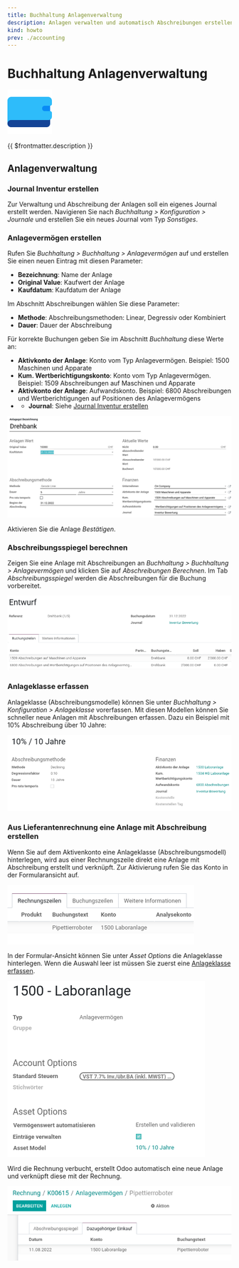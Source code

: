 ```yaml
---
title: Buchhaltung Anlagenverwaltung
description: Anlagen verwalten und automatisch Abschreibungen erstellen.
kind: howto
prev: ./accounting
---
```


# Buchhaltung Anlagenverwaltung

![icons_odoo_account_asset](attachments/icons_odoo_account_asset.png)

{{ $frontmatter.description }}

## Anlagenverwaltung

### Journal Inventur erstellen

Zur Verwaltung und Abschreibung der Anlagen soll ein eigenes Journal erstellt werden. Navigieren Sie nach _Buchhaltung > Konfiguration > Journale_ und erstellen Sie ein neues Journal vom Typ _Sonstiges_.

### Anlagevermögen erstellen

Rufen Sie _Buchhaltung > Buchhaltung > Anlagevermögen_ auf und erstellen Sie einen neuen Eintrag mit diesen Parameter:

- **Bezeichnung**: Name der Anlage
- **Original Value**: Kaufwert der Anlage
- **Kaufdatum**: Kaufdatum der Anlage

Im Abschnitt Abschreibungen wählen Sie diese Parameter:

- **Methode**: Abschreibungsmethoden: Linear, Degressiv oder Kombiniert
- **Dauer**: Dauer der Abschreibung

Für korrekte Buchungen geben Sie im Abschnitt _Buchhaltung_ diese Werte an:

- **Aktivkonto der Anlage**: Konto vom Typ Anlagevermögen. Beispiel: 1500 Maschinen und Apparate
- **Kum. Wertberichtigungskonto**: Konto vom Typ Anlagevermögen. Beispiel: 1509 Abschreibungen auf Maschinen und Apparate
- **Aktivkonto der Anlage**: Aufwandskonto. Beispiel: 6800 Abschreibungen und Wertberichtigungen auf Positionen des Anlagevermögens
- - **Journal**: Siehe [Journal Inventur erstellen](#Journal%20Inventur%20erstellen)

![](attachments/Buchhaltung%20Anlagenverwaltung%20Beispiel%20Drehbank.png)

Aktivieren Sie die Anlage _Bestätigen_.

### Abschreibungsspiegel berechnen

Zeigen Sie eine Anlage mit Abschreibungen an _Buchhaltung > Buchhaltung > Anlagevermögen_ und klicken Sie auf _Abschreibungen Berechnen_. Im Tab _Abschreibungsspiegel_ werden die Abschreibungen für die Buchung vorbereitet.

![](attachments/Buchhaltung%20Anlagenverwaltung%20Buchung%20Abschreibung.png)

### Anlageklasse erfassen

Anlageklasse (Abschreibungsmodelle) können Sie unter _Buchhaltung > Konfiguration > Anlageklasse_ vorerfassen. Mit diesen Modellen können Sie schneller neue Anlagen mit Abschreibungen erfassen. Dazu ein Beispiel mit 10% Abschreibung über 10 Jahre:

![](attachments/Buchhaltung%20Anlagenverwaltung%20Asset%20Modell.png)

### Aus Lieferantenrechnung eine Anlage mit Abschreibung erstellen

Wenn Sie auf dem Aktivenkonto eine Anlageklasse (Abschreibungsmodell) hinterlegen, wird aus einer Rechnungszeile direkt eine Anlage mit Abschreibung erstellt und verknüpft. Zur Aktivierung rufen Sie das Konto in der Formularansicht auf.

![](attachments/Buchhaltung%20Anlagenverwaltung%20Rechnungszeile.png)

In der Formular-Ansicht können Sie unter _Asset Options_ die Anlageklasse hinterlegen. Wenn die Auswahl leer ist müssen Sie zuerst eine [Anlageklasse erfassen](#Anlageklasse%20erfassen).

![](attachments/Buchhaltung%20Anlagenverwaltung%201500%20Konto.png)

Wird die Rechnung verbucht, erstellt Odoo automatisch eine neue Anlage und verknüpft diese mit der Rechnung.

![](attachments/Buchhaltung%20Anlagenverwaltung%20Anlage.png)
